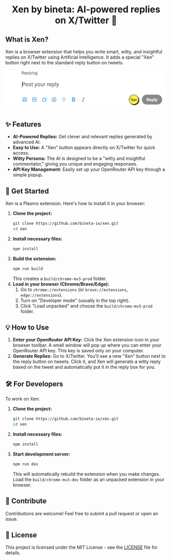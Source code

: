 <p align="center">
  <h1 align="center">Xen by bineta: AI-powered replies on X/Twitter 🧠</h1>
</p>

## What is Xen?

Xen is a browser extension that helps you write smart, witty, and insightful replies on X/Twitter using Artificial Intelligence. It adds a special "Xen" button right next to the standard reply button on tweets.

<img src="docs/screenshot-1.jpg" width="500px" alt="Xen in action">

## ✨ Features

*   **AI-Powered Replies:** Get clever and relevant replies generated by advanced AI.
*   **Easy to Use:** A "Xen" button appears directly on X/Twitter for quick access.
*   **Witty Persona:** The AI is designed to be a "witty and insightful commentator," giving you unique and engaging responses.
*   **API Key Management:** Easily set up your OpenRouter API key through a simple popup.

## 🚀 Get Started

Xen is a Plasmo extension. Here's how to install it in your browser:

1.  **Clone the project:**
    ```bash
    git clone https://github.com/bineta-io/xen.git
    cd xen
    ```
2.  **Install necessary files:**
    ```bash
    npm install
    ```
3.  **Build the extension:**
    ```bash
    npm run build
    ```
    This creates a `build/chrome-mv3-prod` folder.
4.  **Load in your browser (Chrome/Brave/Edge):**
    1.  Go to `chrome://extensions` (or `brave://extensions`, `edge://extensions`).
    2.  Turn on "Developer mode" (usually in the top right).
    3.  Click "Load unpacked" and choose the `build/chrome-mv3-prod` folder.

## 💡 How to Use

1.  **Enter your OpenRouter API Key:** Click the Xen extension icon in your browser toolbar. A small window will pop up where you can enter your OpenRouter API key. This key is saved only on your computer.
2.  **Generate Replies:** Go to X/Twitter. You'll see a new "Xen" button next to the reply button on tweets. Click it, and Xen will generate a witty reply based on the tweet and automatically put it in the reply box for you.

## 🛠️ For Developers

To work on Xen:

1.  **Clone the project:**
    ```bash
    git clone https://github.com/bineta-io/xen.git
    cd xen
    ```
2.  **Install necessary files:**
    ```bash
    npm install
    ```
3.  **Start development server:**
    ```bash
    npm run dev
    ```
    This will automatically rebuild the extension when you make changes. Load the `build/chrome-mv3-dev` folder as an unpacked extension in your browser.

## 🤝 Contribute

Contributions are welcome! Feel free to submit a pull request or open an issue.

## 📄 License

This project is licensed under the MIT License - see the [LICENSE](LICENSE) file for details.
